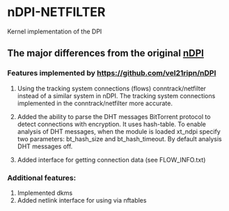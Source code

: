 # nDPI-NETFILTER
Kernel implementation of the DPI
## The major differences from the original [nDPI](https://github.com/betolj/ndpi-netfilter)
### Features implemented by https://github.com/vel21ripn/nDPI

1. Using the tracking system connections (flows) conntrack/netfilter instead of a similar system in nDPI. The tracking system connections implemented in the conntrack/netfilter more accurate.

2. Added the ability to parse the DHT messages BitTorrent protocol to detect connections with encryption. It uses hash-table. To enable analysis of DHT messages, when the module is loaded xt_ndpi specify two parameters: bt_hash_size and bt_hash_timeout.
By default analysis DHT messages off.

3. Added interface for getting connection data (see FLOW_INFO.txt)

### Additional features:
1. Implemented dkms
2. Added netlink interface for using via nftables